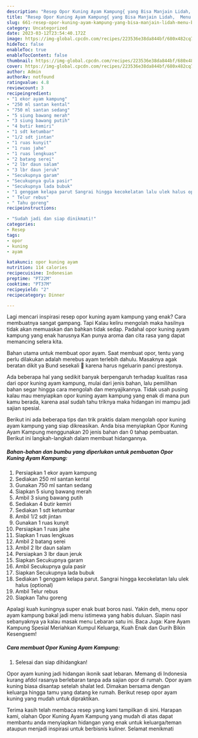 ```yaml
---
description: "Resep Opor Kuning Ayam Kampung{ yang Bisa Manjain Lidah,  Menu Buat lebaran"
title: "Resep Opor Kuning Ayam Kampung{ yang Bisa Manjain Lidah,  Menu Buat lebaran"
slug: 661-resep-opor-kuning-ayam-kampung-yang-bisa-manjain-lidah-menu-buat-lebaran
category: Uncategorized
date: 2023-03-12T23:54:40.172Z
image: https://img-global.cpcdn.com/recipes/223536e38da844bf/680x482cq70/opor-kuning-ayam-kampung-foto-resep-utama.jpg
hideToc: false
enableToc: true
enableTocContent: false
thumbnail: https://img-global.cpcdn.com/recipes/223536e38da844bf/680x482cq70/opor-kuning-ayam-kampung-foto-resep-utama.jpg
cover: https://img-global.cpcdn.com/recipes/223536e38da844bf/680x482cq70/opor-kuning-ayam-kampung-foto-resep-utama.jpg
author: Admin
authorAv: notfound
ratingvalue: 4.8
reviewcount: 3
recipeingredient:
- "1 ekor ayam kampung"
- "250 ml santan kental"
- "750 ml santan sedang"
- "5 siung bawang merah"
- "3 siung bawang putih"
- "4 butir kemiri"
- "1 sdt ketumbar"
- "1/2 sdt jintan"
- "1 ruas kunyit"
- "1 ruas jahe"
- "1 ruas lengkuas"
- "2 batang serei"
- "2 lbr daun salam"
- "3 lbr daun jeruk"
- "Secukupnya garam"
- "Secukupnya gula pasir"
- "Secukupnya lada bubuk"
- "1 genggam kelapa parut Sangrai hingga kecokelatan lalu ulek halus optional"
- " Telur rebus"
- " Tahu goreng"
recipeinstructions:

- "Sudah jadi dan siap dinikmati!"
categories:
- Resep
tags:
- opor
- kuning
- ayam

katakunci: opor kuning ayam 
nutrition: 114 calories
recipecuisine: Indonesian
preptime: "PT22M"
cooktime: "PT37M"
recipeyield: "2"
recipecategory: Dinner

---
```



Lagi mencari inspirasi resep opor kuning ayam kampung yang enak? Cara membuatnya sangat gampang. Tapi Kalau keliru mengolah maka hasilnya tidak akan memuaskan dan bahkan tidak sedap. Padahal opor kuning ayam kampung yang enak harusnya Kan punya aroma dan cita rasa yang dapat memancing selera kita.


Bahan utama untuk membuat opor ayam. Saat membuat opor, tentu yang perlu dilakukan adalah merebus ayam terlebih dahulu. Masaknya agak beratan dikit ya Bund sesekali 🤭 karena harus ngeluarin panci prestonya.

Ada beberapa hal yang sedikit banyak berpengaruh terhadap kualitas rasa dari opor kuning ayam kampung, mulai dari jenis bahan, lalu pemilihan bahan segar hingga cara mengolah dan menyajikannya. Tidak usah pusing kalau mau menyiapkan opor kuning ayam kampung yang enak di mana pun kamu berada, karena asal sudah tahu triknya maka hidangan ini mampu jadi sajian spesial.


Berikut ini ada beberapa tips dan trik praktis dalam mengolah opor kuning ayam kampung yang siap dikreasikan. Anda bisa menyiapkan Opor Kuning Ayam Kampung menggunakan 20 jenis bahan dan 0 tahap pembuatan. Berikut ini langkah-langkah dalam membuat hidangannya.

<!--inarticleads1-->

##### Bahan-bahan dan bumbu yang diperlukan untuk pembuatan Opor Kuning Ayam Kampung:

1. Persiapkan 1 ekor ayam kampung
1. Sediakan 250 ml santan kental
1. Gunakan 750 ml santan sedang
1. Siapkan 5 siung bawang merah
1. Ambil 3 siung bawang putih
1. Sediakan 4 butir kemiri
1. Sediakan 1 sdt ketumbar
1. Ambil 1/2 sdt jintan
1. Gunakan 1 ruas kunyit
1. Persiapkan 1 ruas jahe
1. Siapkan 1 ruas lengkuas
1. Ambil 2 batang serei
1. Ambil 2 lbr daun salam
1. Persiapkan 3 lbr daun jeruk
1. Siapkan Secukupnya garam
1. Ambil Secukupnya gula pasir
1. Siapkan Secukupnya lada bubuk
1. Sediakan 1 genggam kelapa parut. Sangrai hingga kecokelatan lalu ulek halus (optional)
1. Ambil  Telur rebus
1. Siapkan  Tahu goreng


Apalagi kuah kuningnya super enak buat boros nasi. Yakin deh, menu opor ayam kampung bakal jadi menu istimewa yang habis duluan. Siapin nasi sebanyaknya ya kalau masak menu Lebaran satu ini. Baca Juga: Kare Ayam Kampung Spesial Meriahkan Kumpul Keluarga, Kuah Enak dan Gurih Bikin Kesengsem! 

<!--inarticleads2-->

##### Cara membuat Opor Kuning Ayam Kampung:


1. Selesai dan siap dihidangkan!

Opor ayam kuning jadi hidangan ikonik saat lebaran. Memang di Indonesia kurang afdol rasanya berlebaran tanpa ada sajian opor di rumah. Opor ayam kuning biasa disantap setelah shalat Ied. Dimakan bersama dengan keluarga hingga tamu yang datang ke rumah. Berikut resep opor ayam kuning yang mudah untuk dipraktikan. 

Terima kasih telah membaca resep yang kami tampilkan di sini. Harapan kami, olahan Opor Kuning Ayam Kampung yang mudah di atas dapat membantu anda menyiapkan hidangan yang enak untuk keluarga/teman ataupun menjadi inspirasi untuk berbisnis kuliner. Selamat menikmati

